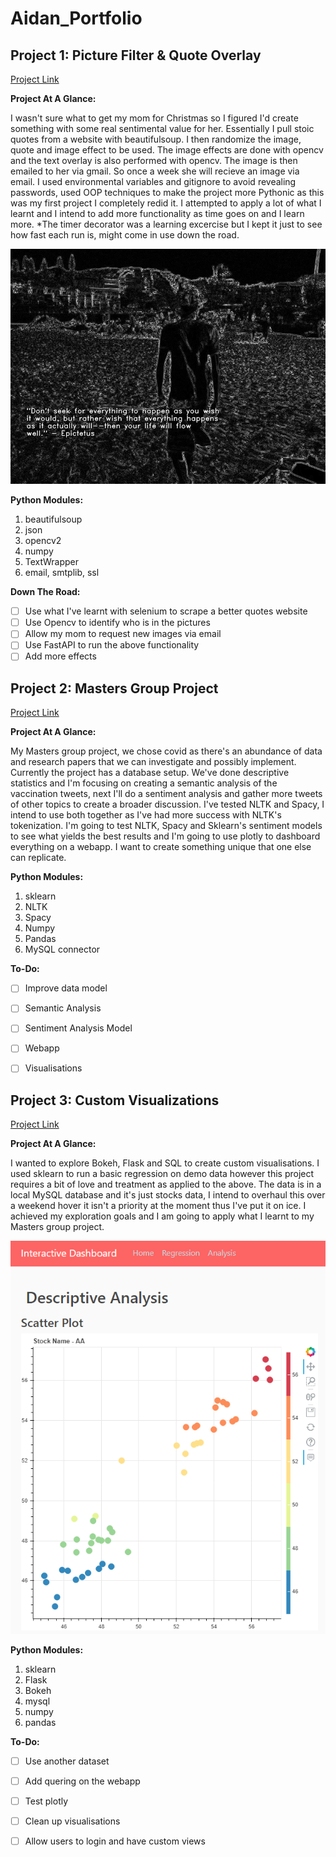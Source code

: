 # Aidan_Portfolio

## Project 1: Picture Filter & Quote Overlay
[Project Link](https://github.com/Turtle24/photos_opencv)

**Project At A Glance:**

I wasn't sure what to get my mom for Christmas so I figured I'd create something with some real sentimental value for her. Essentially I pull stoic quotes from a website with beautifulsoup. I then randomize the image, quote and image effect to be used. The image effects are done with opencv and the text overlay is also performed with opencv. The image is then emailed to her via gmail. So once a week she will recieve an image via email. I used environmental variables and gitignore to avoid revealing passwords, used OOP techniques to make the project more Pythonic as this was my first project I completely redid it. I attempted to apply a lot of what I learnt and I intend to add more functionality as time goes on and I learn more. *The timer decorator was a learning excercise but I kept it just to see how fast each run is, might come in use down the road.

![GitHub Logo](/images/image14.jpg)

**Python Modules:**

1. beautifulsoup
2. json
3. opencv2
4. numpy
5. TextWrapper
6. email, smtplib, ssl

**Down The Road:**

- [ ] Use what I've learnt with selenium to scrape a better quotes website 
- [ ] Use Opencv to identify who is in the pictures
- [ ] Allow my mom to request new images via email
- [ ] Use FastAPI to run the above functionality
- [ ] Add more effects

## Project 2: Masters Group Project
[Project Link](https://github.com/Turtle24/Covid_Analytics_Project)

**Project At A Glance:**

My Masters group project, we chose covid as there's an abundance of data and research papers that we can investigate and possibly implement. Currently the project has a database setup. We've done descriptive statistics and I'm focusing on creating a semantic analysis of the vaccination tweets, next I'll do a sentiment analysis and gather more tweets of other topics to create a broader discussion. I've tested NLTK and Spacy, I intend to use both together as I've had more success with NLTK's tokenization. I'm going to test NLTK, Spacy and Sklearn's sentiment models to see what yields the best results and I'm going to use plotly to dashboard everything on a webapp. I want to create something unique that one else can replicate.

**Python Modules:**

1. sklearn
2. NLTK
3. Spacy
4. Numpy
5. Pandas
6. MySQL connector

**To-Do:**

- [ ] Improve data model
- [ ] Semantic Analysis
- [ ] Sentiment Analysis Model
- [ ] Webapp
- [ ] Visualisations


## Project 3: Custom Visualizations
[Project Link](https://github.com/Turtle24/CustomViz)

**Project At A Glance:**

I wanted to explore Bokeh, Flask and SQL to create custom visualisations. I used sklearn to run a basic regression on demo data however this project requires a bit of love and treatment as applied to the above. The data is in a local MySQL database and it's just stocks data, I intend to overhaul this over a weekend hover it isn't a priority at the moment thus I've put it on ice. I achieved my exploration goals and I am going to apply what I learnt to my Masters group project.

![GitHub Logo](/images/bokeh.PNG)

**Python Modules:**

1. sklearn
2. Flask
3. Bokeh
4. mysql
5. numpy
6. pandas

**To-Do:**

- [ ] Use another dataset
- [ ] Add quering on the webapp
- [ ] Test plotly
- [ ] Clean up visualisations
- [ ] Allow users to login and have custom views





